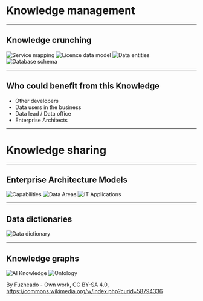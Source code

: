 # Knowledge management


---

## Knowledge crunching

![Service mapping](images/service-mapping.png) <!-- .element: height="250" -->
![Licence data model](images/ea-licence-data-model.png) <!-- .element: height="200" -->
![Data entities](images/ea-data-entities.png) <!-- .element: height="200" -->
![Database schema](images/database-schema.svg) <!-- .element: height="250" -->

---

## Who could benefit from this Knowledge

- Other developers 
- Data users in the business
- Data lead / Data office
- Enterprise Architects

---

# Knowledge sharing

---

## Enterprise Architecture Models
![Capabilities](images/ea-business-capabilities.png) <!-- .element: height="200" -->
![Data Areas](images/ea-data-areas.png) <!-- .element: height="200" -->
![IT Applications](images/ea-dw-it-landscape.png) <!-- .element: height="200" -->

---

## Data dictionaries

![Data dictionary](images/collibra-data-dictionary.png) <!-- .element: height="450" -->

---

## Knowledge graphs

![AI Knowledge](images/AI-knowledge.svg) <!-- .element: height="200" style="float:right" -->
![Ontology](images/spacecraft-ontology.png) <!-- .element: height="400" -->

By Fuzheado - Own work, CC BY-SA 4.0,<!-- .element: style="font-size:small" --> https://commons.wikimedia.org/w/index.php?curid=58794336 <!-- .element: style="font-size:small" -->
